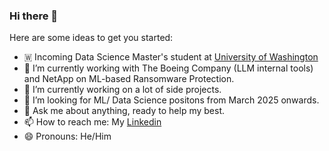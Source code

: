 ### Hi there 👋

<!--
**0sparsh2/0sparsh2** is a ✨ _special_ ✨ repository because its `README.md` (this file) appears on your GitHub profile. -->

Here are some ideas to get you started:

- 🇼 Incoming Data Science Master's student at [University of Washington](https://www.washington.edu/) 
- 🔭 I’m currently working with The Boeing Company (LLM internal tools) and NetApp on ML-based Ransomware Protection.  
- 🌱 I’m currently working on a lot of side projects.
- 👯 I’m looking for ML/ Data Science positons from March 2025 onwards.
- 💬 Ask me about anything, ready to help my best.
- 📫 How to reach me: My [Linkedin](https://www.linkedin.com/in/sparshnagpal/)
- 😄 Pronouns: He/Him
